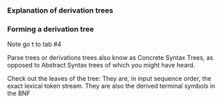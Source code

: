### Explanation of derivation trees
### Forming a derivation tree

Note go t to tab #4

Parse trees or derivations trees also know as Concrete Syntax Trees, as opposed to Abstract Syntax trees of which you might have heard.

Check out the leaves of the tree: They are, in input sequence order,  the exact lexical token stream.
They are also the derived terminal symbols in the BNF
